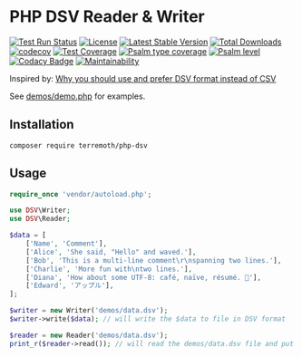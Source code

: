 # PHP DSV Reader & Writer

[![Test Run Status](https://github.com/terremoth/php-dsv/actions/workflows/workflow.yml/badge.svg?branch=main)](https://github.com/terremoth/php-dsv/actions/workflows/workflow.yml)
[![License](https://img.shields.io/github/license/terremoth/php-dsv.svg?logo=gnu&color=41bb13)](https://github.com/terremoth/php-dsv/blob/main/LICENSE)
[![Latest Stable Version](https://poser.pugx.org/terremoth/php-dsv/v/stable)](https://packagist.org/packages/terremoth/php-dsv)
[![Total Downloads](https://poser.pugx.org/terremoth/php-dsv/downloads)](https://packagist.org/packages/terremoth/php-dsv)  
[![codecov](https://codecov.io/github/terremoth/php-dsv/graph/badge.svg?token=ZED14FNR0B)](https://codecov.io/github/terremoth/php-dsv)
[![Test Coverage](https://api.codeclimate.com/v1/badges/2928743b6e92d8e70128/test_coverage)](https://codeclimate.com/github/terremoth/php-dsv/test_coverage)
[![Psalm type coverage](https://shepherd.dev/github/terremoth/php-dsv/coverage.svg)](https://shepherd.dev/github/terremoth/php-dsv)
[![Psalm level](https://shepherd.dev/github/terremoth/php-dsv/level.svg)](https://shepherd.dev/github/terremoth/php-dsv)
[![Codacy Badge](https://app.codacy.com/project/badge/Grade/0edf6ce999c548f8ab994288611e3d0f)](https://app.codacy.com/gh/terremoth/php-dsv/dashboard?utm_source=gh&utm_medium=referral&utm_content=&utm_campaign=Badge_grade)
[![Maintainability](https://api.codeclimate.com/v1/badges/2928743b6e92d8e70128/maintainability)](https://codeclimate.com/github/terremoth/php-dsv/maintainability)

Inspired by: [Why you should use and prefer DSV format instead of CSV](https://matthodges.com/posts/2024-08-12-csv-bad-dsv-good/)  

See [demos/demo.php](demos/demo.php) for examples.  

## Installation

```shell
composer require terremoth/php-dsv
```

## Usage

```php
require_once 'vendor/autoload.php';

use DSV\Writer;
use DSV\Reader;

$data = [
    ['Name', 'Comment'],
    ['Alice', 'She said, "Hello" and waved.'],
    ['Bob', 'This is a multi-line comment\r\nspanning two lines.'],
    ['Charlie', 'More fun with\ntwo lines.'],
    ['Diana', 'How about some UTF-8: café, naïve, résumé. 📝'],
    ['Edward', 'アップル'],
];

$writer = new Writer('demos/data.dsv');
$writer->write($data); // will write the $data to file in DSV format

$reader = new Reader('demos/data.dsv');
print_r($reader->read()); // will read the demos/data.dsv file and put it in array format 
```
